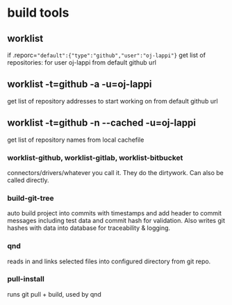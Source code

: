 build tools
===================================

## worklist
if .reporc=`"default":{"type":"github","user":"oj-lappi"}`
get list of repositories: for user oj-lappi from default github url

## worklist -t=github -a -u=oj-lappi
get list of repository addresses to start working on from default github url

## worklist -t=github -n --cached -u=oj-lappi
get list of repository names from local cachefile

### worklist-github, worklist-gitlab, worklist-bitbucket
connectors/drivers/whatever you call it. They do the dirtywork. Can also be called directly.

### build-git-tree
auto build project into commits with timestamps and add header to commit messages including test data and commit hash for validation.
Also writes git hashes with data into database for traceability & logging.

### qnd 
reads in and links selected files into configured directory from git repo.

### pull-install
runs git pull + build, used by qnd
